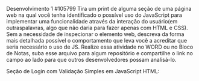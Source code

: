 Desenvolvimento 1 #105799
Tira um print de alguma seção de uma página web na qual você tenha identificado o possível uso do JavaScript para implementar uma funcionalidade através da interação do usuário(em outraspalavras, algo que não daria para fazer apenas com HTML e CSS).
Sem a necessidade de inspecionar o elemento web, descreva da forma mais detalhada possível o comportamento que leva você a acreditar que seria necessário o uso de JS.
Realize essa atividade no WORD ou no Bloco de Notas, suba esse arquivo para algum repositório e compartilhe o link no campo ao lado para que outros desenvolvedores possam analisá-lo.

Seção de Login com Validação Simples em JavaScript
HTML:
<!--<!DOCTYPE html>
<html lang="pt-br">
<head>
    <meta charset="UTF-8">
    <title>Login Simples</title>
</head>
<body>
    <h1>Login</h1>
    <form id="loginForm">
        <label for="usuario">Usuário:</label>
        <input type="text" id="usuario" name="usuario" required><br>

        <label for="senha">Senha:</label>
        <input type="password" id="senha" name="senha" required><br>

        <button type="submit">Entrar</button>
    </form>

    <script src="script.js"></script>
</body>
</html>-->
